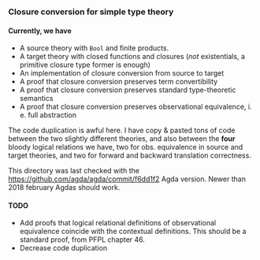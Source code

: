 ### Closure conversion for simple type theory

#### Currently, we have 

- A source theory with `Bool` and finite products.
- A target theory with closed functions and closures (*not* existentials, a primitive closure type former is enough)
- An implementation of closure conversion from source to target
- A proof that closure conversion preserves term convertibility
- A proof that closure conversion preserves standard type-theoretic semantics
- A proof that closure conversion preserves observational equivalence, i. e. full abstraction

The code duplication is awful here. I have copy & pasted tons of code between the two slightly different theories, and also between the **four** bloody logical relations we have, two for obs. equivalence in source and target theories, and two for forward and backward translation correctness.

This directory was last checked with the https://github.com/agda/agda/commit/f6dd1f2 Agda version. Newer than 2018 february Agdas should work. 

#### TODO

- Add proofs that logical relational definitions of observational equivalence coincide with the contextual definitions. This should be a standard proof, from PFPL chapter 46.
- Decrease code duplication

